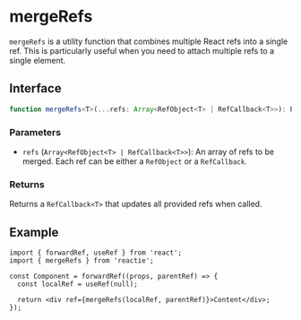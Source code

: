 # mergeRefs

`mergeRefs` is a utility function that combines multiple React refs into a single ref. This is particularly useful when you need to attach multiple refs to a single element.

## Interface

```ts
function mergeRefs<T>(...refs: Array<RefObject<T> | RefCallback<T>>): RefCallback<T>;
```

### Parameters

- `refs` (`Array<RefObject<T> | RefCallback<T>>`): An array of refs to be merged. Each ref can be either a `RefObject` or a `RefCallback`.

### Returns

Returns a `RefCallback<T>` that updates all provided refs when called.

## Example

```tsx
import { forwardRef, useRef } from 'react';
import { mergeRefs } from 'reactie';

const Component = forwardRef((props, parentRef) => {
  const localRef = useRef(null);

  return <div ref={mergeRefs(localRef, parentRef)}>Content</div>;
});
```
